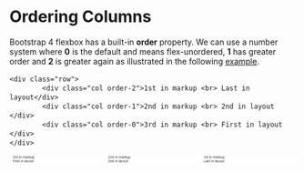 
# Ordering Columns

Bootstrap 4 flexbox has a built-in **order** property. We can use a number system where **0** is the default and 
means flex-unordered, **1** has greater order and **2** is greater
again as illustrated in the following <a href = "archives/class htmls/ex6.html" target="_blank">example</a>.

~~~
<div class="row">
        <div class="col order-2">1st in markup <br> Last in layout</div>
        <div class="col order-1">2nd in markup <br> 2nd in layout </div>
        <div class="col order-0">3rd in markup <br> First in layout </div>
</div>
~~~

![](img/order.png)


<!-- The way Bootstrap has implemented it is via three ordering classes:

- .flex-first - Displayed first.
- .flex-last - Displayed last.
- .flex-unordered - Displayed between first and last.
-->